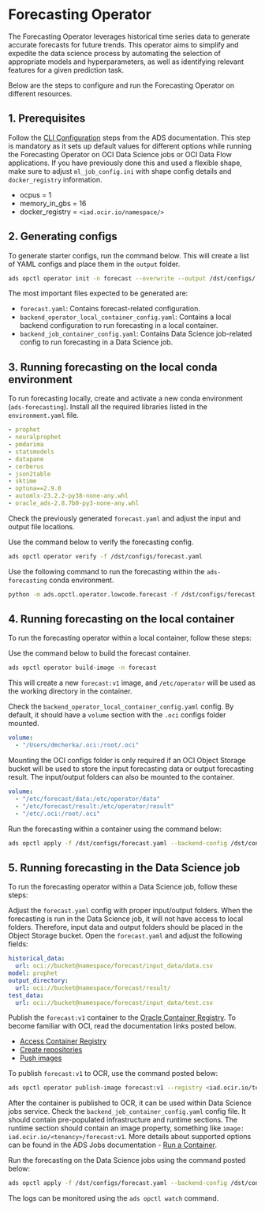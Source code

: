 # Forecasting Operator

The Forecasting Operator leverages historical time series data to generate accurate forecasts for future trends. This operator aims to simplify and expedite the data science process by automating the selection of appropriate models and hyperparameters, as well as identifying relevant features for a given prediction task.

Below are the steps to configure and run the Forecasting Operator on different resources.

## 1. Prerequisites

Follow the [CLI Configuration](https://accelerated-data-science.readthedocs.io/en/latest/user_guide/cli/opctl/configure.html) steps from the ADS documentation. This step is mandatory as it sets up default values for different options while running the Forecasting Operator on OCI Data Science jobs or OCI Data Flow applications. If you have previously done this and used a flexible shape, make sure to adjust `ml_job_config.ini` with shape config details and `docker_registry` information.

- ocpus = 1
- memory_in_gbs = 16
- docker_registry = `<iad.ocir.io/namespace/>`

## 2. Generating configs

To generate starter configs, run the command below. This will create a list of YAML configs and place them in the `output` folder.

```bash
ads opctl operator init -n forecast --overwrite --output /dst/configs/
```

The most important files expected to be generated are:

- `forecast.yaml`: Contains forecast-related configuration.
- `backend_operator_local_container_config.yaml`: Contains a local backend configuration to run forecasting in a local container.
- `backend_job_container_config.yaml`: Contains Data Science job-related config to run forecasting in a Data Science job.

## 3. Running forecasting on the local conda environment

To run forecasting locally, create and activate a new conda environment (`ads-forecasting`). Install all the required libraries listed in the `environment.yaml` file.

```yaml
- prophet
- neuralprophet
- pmdarima
- statsmodels
- datapane
- cerberus
- json2table
- sktime
- optuna==2.9.0
- automlx-23.2.2-py38-none-any.whl
- oracle_ads-2.8.7b0-py3-none-any.whl
```

Check the previously generated `forecast.yaml` and adjust the input and output file locations.

Use the command below to verify the forecasting config.

```bash
ads opctl operator verify -f /dst/configs/forecast.yaml
```

Use the following command to run the forecasting within the `ads-forecasting` conda environment.

```bash
python -m ads.opctl.operator.lowcode.forecast -f /dst/configs/forecast.yaml
```

## 4. Running forecasting on the local container

To run the forecasting operator within a local container, follow these steps:

Use the command below to build the forecast container.

```bash
ads opctl operator build-image -n forecast
```

This will create a new `forecast:v1` image, and `/etc/operator` will be used as the working directory in the container.


Check the `backend_operator_local_container_config.yaml` config. By default, it should have a `volume` section with the `.oci` configs folder mounted.

```yaml
volume:
  - "/Users/dmcherka/.oci:/root/.oci"
```

Mounting the OCI configs folder is only required if an OCI Object Storage bucket will be used to store the input forecasting data or output forecasting result. The input/output folders can also be mounted to the container.

```yaml
volume:
  - "/etc/forecast/data:/etc/operator/data"
  - "/etc/forecast/result:/etc/operator/result"
  - "/etc/.oci:/root/.oci"
```

Run the forecasting within a container using the command below:

```bash
ads opctl apply -f /dst/configs/forecast.yaml --backend-config /dst/configs/backend_operator_local_container_config.yaml
```

## 5. Running forecasting in the Data Science job

To run the forecasting operator within a Data Science job, follow these steps:

Adjust the `forecast.yaml` config with proper input/output folders. When the forecasting is run in the Data Science job, it will not have access to local folders. Therefore, input data and output folders should be placed in the Object Storage bucket. Open the `forecast.yaml` and adjust the following fields:

```yaml
historical_data:
  url: oci://bucket@namespace/forecast/input_data/data.csv
model: prophet
output_directory:
  url: oci://bucket@namespace/forecast/result/
test_data:
  url: oci://bucket@namespace/forecast/input_data/test.csv
```

Publish the `forecast:v1` container to the [Oracle Container Registry](https://docs.public.oneportal.content.oci.oraclecloud.com/en-us/iaas/Content/Registry/home.htm). To become familiar with OCI, read the documentation links posted below.

- [Access Container Registry](https://docs.public.oneportal.content.oci.oraclecloud.com/en-us/iaas/Content/Registry/Concepts/registryoverview.htm#access)
- [Create repositories](https://docs.public.oneportal.content.oci.oraclecloud.com/en-us/iaas/Content/Registry/Tasks/registrycreatingarepository.htm#top)
- [Push images](https://docs.public.oneportal.content.oci.oraclecloud.com/en-us/iaas/Content/Registry/Tasks/registrypushingimagesusingthedockercli.htm#Pushing_Images_Using_the_Docker_CLI)

To publish `forecast:v1` to OCR, use the command posted below:

```bash
ads opctl operator publish-image forecast:v1 --registry <iad.ocir.io/tenancy/>
```

After the container is published to OCR, it can be used within Data Science jobs service. Check the `backend_job_container_config.yaml` config file. It should contain pre-populated infrastructure and runtime sections. The runtime section should contain an image property, something like `image: iad.ocir.io/<tenancy>/forecast:v1`. More details about supported options can be found in the ADS Jobs documentation - [Run a Container](https://accelerated-data-science.readthedocs.io/en/latest/user_guide/jobs/run_container.html).

Run the forecasting on the Data Science jobs using the command posted below:

```bash
ads opctl apply -f /dst/configs/forecast.yaml --backend-config /dst/configs/backend_job_container_config.yaml
```

The logs can be monitored using the `ads opctl watch` command.

